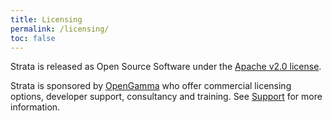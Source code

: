 ```yaml
---
title: Licensing
permalink: /licensing/
toc: false
---
```


Strata is released as Open Source Software under the [Apache v2.0 license](http://www.apache.org/licenses/LICENSE-2.0.html).

Strata is sponsored by [OpenGamma](http://www.opengamma.com) who offer commercial licensing options, developer support, consultancy and training. See [Support](/support) for more information.

